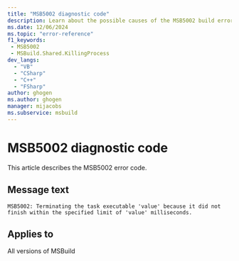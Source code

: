 ```yaml
---
title: "MSB5002 diagnostic code"
description: Learn about the possible causes of the MSB5002 build error, and get troubleshooting tips.
ms.date: 12/06/2024
ms.topic: "error-reference"
f1_keywords:
 - MSB5002
 - MSBuild.Shared.KillingProcess
dev_langs:
  - "VB"
  - "CSharp"
  - "C++"
  - "FSharp"
author: ghogen
ms.author: ghogen
manager: mijacobs
ms.subservice: msbuild
---
```


# MSB5002 diagnostic code

<!-- :::ErrorDefinitionDescription::: -->
<!-- :::editable-content name="introDescription"::: -->
This article describes the MSB5002 error code.
<!-- :::editable-content-end::: -->

## Message text

`MSB5002: Terminating the task executable 'value' because it did not finish within the specified limit of 'value' milliseconds.`

<!-- :::editable-content name="postOutputDescription"::: -->
<!--
{StrBegin="MSB5002: "}
-->
<!-- :::editable-content-end::: -->
<!-- :::ErrorDefinitionDescription-end::: -->

## Applies to

All versions of MSBuild
